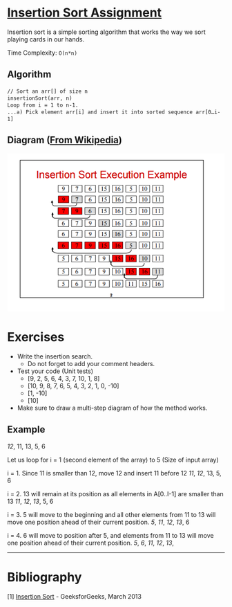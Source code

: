 # [Insertion Sort Assignment](http://www.geeksforgeeks.org/insertion-sort/)
Insertion sort is a simple sorting algorithm that works the way we sort playing cards in our hands.

Time Complexity: `O(n*n)`

## Algorithm
```
// Sort an arr[] of size n
insertionSort(arr, n)
Loop from i = 1 to n-1.
...a) Pick element arr[i] and insert it into sorted sequence arr[0…i-1]
```

## Diagram ([From Wikipedia](https://en.wikipedia.org/wiki/Bubble_sort))
![placeholder](./insertion-sort.png)

# Exercises
* Write the insertion search.
    * Do not forget to add your comment headers.
* Test your code (Unit tests)
    * [9, 2, 5, 6, 4, 3, 7, 10, 1, 8]
    * [10, 9, 8, 7, 6, 5, 4, 3, 2, 1, 0, -10]
    * [1, -10]
    * [10]
* Make sure to draw a multi-step diagram of how the method works.

## Example
*12*, 11, 13, 5, 6

Let us loop for i = 1 (second element of the array) to 5 (Size of input array)

i = 1. Since 11 is smaller than 12, move 12 and insert 11 before 12
*11*, *12*, 13, 5, 6

i = 2. 13 will remain at its position as all elements in A[0..I-1] are smaller than 13
*11*, *12*, *13*, 5, 6

i = 3. 5 will move to the beginning and all other elements from 11 to 13 will move one position ahead of their current position.
*5*, *11*, *12*, *13*, 6

i = 4. 6 will move to position after 5, and elements from 11 to 13 will move one position ahead of their current position.
*5*, *6*, *11*, *12*, *13*,
___
# Bibliography
[1] [Insertion Sort](http://www.geeksforgeeks.org/insertion-sort/) - GeeksforGeeks, March 2013<br />
